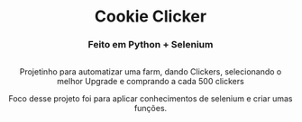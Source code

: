 <h1 align="center"> 
  Cookie Clicker 
  <h3 align="center"> 
  Feito em Python + Selenium 
</h3>
</h1>

<img href="https://github.com/Samuraiflamesf/CookieClicker_pySelenium/blob/main/scr.png?raw=true">
<p align="center"> 
Projetinho para automatizar uma farm, dando Clickers, selecionando o melhor Upgrade e comprando a cada 500 clickers
</p>

<p align="center"> 
Foco desse projeto foi para aplicar conhecimentos de selenium e criar umas funções.
</p>

